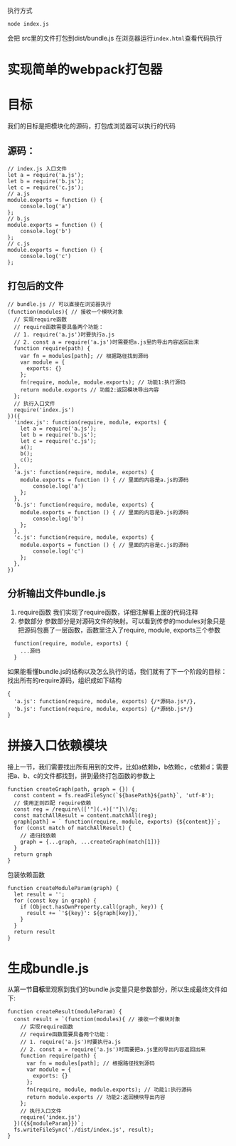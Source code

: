 执行方式
```
node index.js
```
会把 src里的文件打包到dist/bundle.js
在浏览器运行`index.html`查看代码执行


# 实现简单的webpack打包器

# 目标
我们的目标是把模块化的源码，打包成浏览器可以执行的代码
## 源码：
```
// index.js 入口文件
let a = require('a.js');
let b = require('b.js');
let c = require('c.js');
// a.js
module.exports = function () {
    console.log('a')
};
// b.js
module.exports = function () {
    console.log('b')
};
// c.js
module.exports = function () {
    console.log('c')
};
```
## 打包后的文件
```
// bundle.js // 可以直接在浏览器执行
(function(modules){ // 接收一个模块对象
  // 实现require函数
  // require函数需要具备两个功能：
  // 1. require('a.js')时要执行a.js
  // 2. const a = require('a.js')时需要把a.js里的导出内容返回出来
  function require(path) {
    var fn = modules[path]; // 根据路径找到源码
    var module = {
      exports: {}
    };
    fn(require, module, module.exports); // 功能1:执行源码
    return module.exports // 功能2:返回模块导出内容
  };
  // 执行入口文件
  require('index.js')
})({
  'index.js': function(require, module, exports) {
    let a = require('a.js');
    let b = require('b.js');
    let c = require('c.js');
    a();
    b();
    c();
  },
  'a.js': function(require, module, exports) {
    module.exports = function () { // 里面的内容是a.js的源码
        console.log('a')
    };
  },
  'b.js': function(require, module, exports) {
    module.exports = function () { // 里面的内容是b.js的源码
        console.log('b')
    };
  },
  'c.js': function(require, module, exports) {
    module.exports = function () { // 里面的内容是c.js的源码
        console.log('c')
    };
  },
})
```
## 分析输出文件bundle.js
1. require函数
我们实现了require函数，详细注解看上面的代码注释
2. 参数部分
参数部分是对源码文件的映射。可以看到传参的modules对象只是把源码包裹了一层函数，函数里注入了require, module, exports三个参数
```
  function(require, module, exports) {
    ...源码
  }
```
如果能看懂bundle.js的结构以及怎么执行的话，我们就有了下一个阶段的目标：
找出所有的require源码，组织成如下结构
```
{
  'a.js': function(require, module, exports) {/*源码a.js*/},
  'b.js': function(require, module, exports) {/*源码b.js*/}
}
```

# 拼接入口依赖模块
接上一节，我们需要找出所有用到的文件，比如a依赖b，b依赖c，c依赖d；需要把a、b、c的文件都找到，拼到最终打包函数的参数上
```
function createGraph(path, graph = {}) {
  const content = fs.readFileSync(`${basePath}${path}`, 'utf-8');
  // 使用正则匹配 require依赖
  const reg = /require\(['"](.+)['"]\)/g;
  const matchAllResult = content.matchAll(reg);
  graph[path] = ` function(require, module, exports) {${content}}`;
  for (const match of matchAllResult) {
    // 递归找依赖
    graph = {...graph, ...createGraph(match[1])} 
  }
  return graph
}
```
包装依赖函数
```
function createModuleParam(graph) {
  let result = '';
  for (const key in graph) {
    if (Object.hasOwnProperty.call(graph, key)) {
      result += `'${key}': ${graph[key]},`
    }
  }
  return result
}
```
# 生成bundle.js
从第一节**目标**里观察到我们的bundle.js变量只是参数部分，所以生成最终文件如下:
```
function createResult(moduleParam) {
  const result = `(function(modules){ // 接收一个模块对象
    // 实现require函数
    // require函数需要具备两个功能：
    // 1. require('a.js')时要执行a.js
    // 2. const a = require('a.js')时需要把a.js里的导出内容返回出来
    function require(path) {
      var fn = modules[path]; // 根据路径找到源码
      var module = {
        exports: {}
      };
      fn(require, module, module.exports); // 功能1:执行源码
      return module.exports // 功能2:返回模块导出内容
    };
    // 执行入口文件
    require('index.js')
  })({${moduleParam}})`;
  fs.writeFileSync('./dist/index.js', result);
}
```